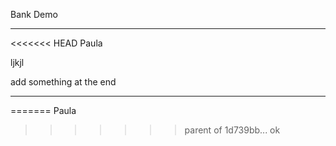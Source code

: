 Bank Demo
**************

<<<<<<< HEAD
Paula


ljkjl

add something at the end

*********
=======
Paula 
>>>>>>> parent of 1d739bb... ok
